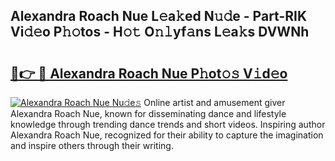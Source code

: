 ## Alexandra Roach Nue L𝚎a𝚔ed N𝚞𝚍e - Part-RIK Vi𝚍𝚎o P𝚑𝚘tos - H𝚘𝚝 O𝚗𝚕yf𝚊ns L𝚎a𝚔s DVWNh

# <h2><a href="http://kfconwj.oniu.top/?m=Alexandra+Roach+Nue">🔗👉 🔴 Alexandra Roach Nue P𝚑ot𝚘𝚜 V𝚒d𝚎o</a></h2>

[![Alexandra Roach Nue Nu𝚍e𝚜](https://i.imgur.com/0qMVB7G.gif)](http://kfconwj.oniu.top/?m=Alexandra+Roach+Nue)
Online artist and amusement giver Alexandra Roach Nue, known for disseminating dance and lifestyle knowledge through trending dance trends and short videos. Inspiring author Alexandra Roach Nue, recognized for their ability to capture the imagination and inspire others through their writing.  
